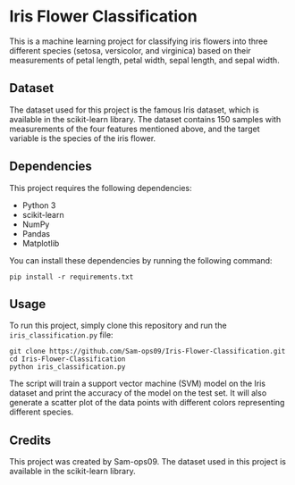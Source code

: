 # Iris Flower Classification

This is a machine learning project for classifying iris flowers into three different species (setosa, versicolor, and virginica) based on their measurements of petal length, petal width, sepal length, and sepal width.

## Dataset

The dataset used for this project is the famous Iris dataset, which is available in the scikit-learn library. The dataset contains 150 samples with measurements of the four features mentioned above, and the target variable is the species of the iris flower.

## Dependencies

This project requires the following dependencies:

- Python 3
- scikit-learn
- NumPy
- Pandas
- Matplotlib

You can install these dependencies by running the following command:

```
pip install -r requirements.txt
```

## Usage

To run this project, simply clone this repository and run the `iris_classification.py` file:

```
git clone https://github.com/Sam-ops09/Iris-Flower-Classification.git
cd Iris-Flower-Classification
python iris_classification.py
```

The script will train a support vector machine (SVM) model on the Iris dataset and print the accuracy of the model on the test set. It will also generate a scatter plot of the data points with different colors representing different species.

## Credits

This project was created by Sam-ops09. The dataset used in this project is available in the scikit-learn library.
